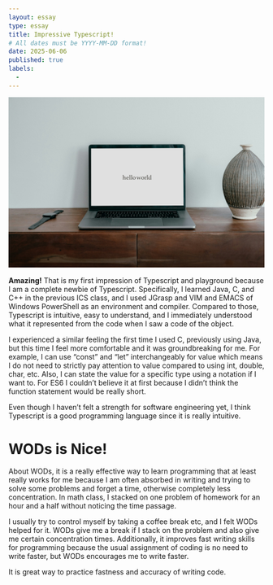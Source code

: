 ```yaml
---
layout: essay
type: essay
title: Impressive Typescript!
# All dates must be YYYY-MM-DD format!
date: 2025-06-06
published: true
labels:
  - 
---
```

<img width="" class="rounded float-start pe-4" src="../img/helloWorld.jpg">

**Amazing!** That is my first impression of Typescript and playground because I am a complete newbie of Typescript. Specifically, I learned Java, C, and C++ in the previous ICS class, and I used JGrasp and VIM and EMACS of Windows PowerShell as an environment and compiler. Compared to those, Typescript is intuitive, easy to understand, and I immediately understood what it represented from the code when I saw a code of the object. 

I experienced a similar feeling the first time I used C, previously using Java, but this time I feel more comfortable and it was groundbreaking for me. For example, I can use “const” and “let” interchangeably for value which means I do not need to strictly pay attention to value compared to using int, double, char, etc. Also, I can state the value for a specific type using a notation if I want to. For ES6 I couldn’t believe it at first because I didn’t think the function statement would be really short.

Even though I haven’t felt a strength for software engineering yet, I think Typescript is a good programming language since it is really intuitive.

# WODs is Nice!
About WODs, it is a really effective way to learn programming that at least really works for me because I am often absorbed in writing and trying to solve some problems and forget a time, otherwise completely less concentration. In math class, I stacked on one problem of homework for an hour and a half without noticing the time passage. 

I usually try to control myself by taking a coffee break etc, and I felt WODs helped for it. WODs give me a break if I stack on the problem and also give me certain concentration times. Additionally, it improves fast writing skills for programming because the usual assignment of coding is no need to write faster, but WODs encourages me to write faster. 

It is great way to practice fastness and accuracy of writing code.
